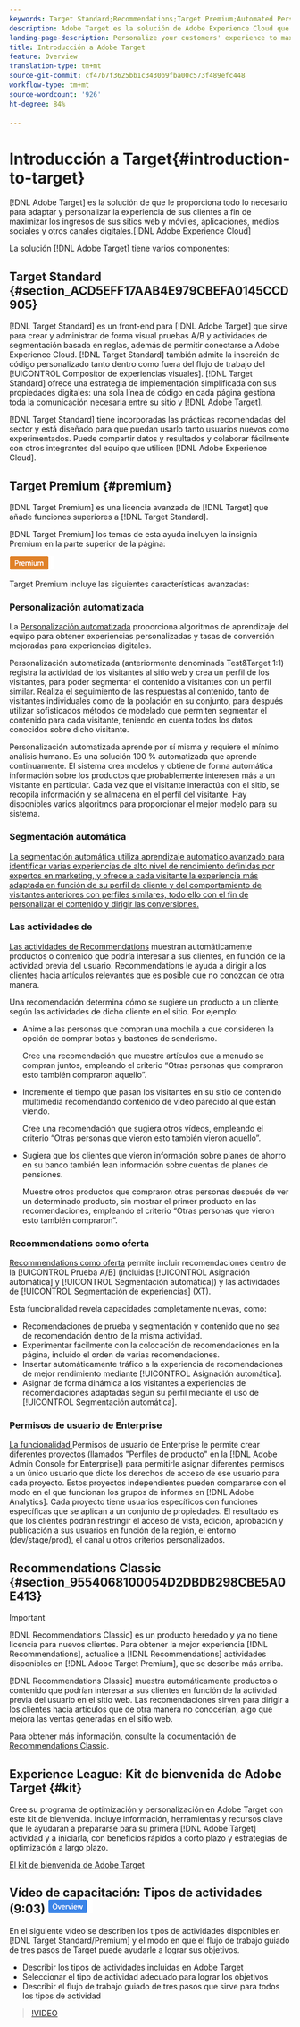 ```yaml
---
keywords: Target Standard;Recommendations;Target Premium;Automated Personalization;auto-target;auto target;permissions;what is adobe target;
description: Adobe Target es la solución de Adobe Experience Cloud que le proporciona todo lo necesario para adaptar y personalizar la experiencia de sus clientes a fin de maximizar los ingresos de sus sitios web y móviles, aplicaciones, medios sociales y otros canales digitales.
landing-page-description: Personalize your customers' experience to maximize revenue on your web and mobile sites, apps, social media, and other digital channels.
title: Introducción a Adobe Target
feature: Overview
translation-type: tm+mt
source-git-commit: cf47b7f3625bb1c3430b9fba00c573f489efc448
workflow-type: tm+mt
source-wordcount: '926'
ht-degree: 84%

---
```



# Introducción a Target{#introduction-to-target}

[!DNL Adobe Target] es la solución de que le proporciona todo lo necesario para adaptar y personalizar la experiencia de sus clientes a fin de maximizar los ingresos de sus sitios web y móviles, aplicaciones, medios sociales y otros canales digitales.[!DNL Adobe Experience Cloud]

La solución [!DNL Adobe Target] tiene varios componentes:

## Target Standard   {#section_ACD5EFF17AAB4E979CBEFA0145CCD905}

[!DNL Target Standard] es un front-end para [!DNL Adobe Target] que sirve para crear y administrar de forma visual pruebas A/B y actividades de segmentación basada en reglas, además de permitir conectarse a Adobe Experience Cloud. [!DNL Target Standard] también admite la inserción de código personalizado tanto dentro como fuera del flujo de trabajo del [!UICONTROL Compositor de experiencias visuales]. [!DNL Target Standard] ofrece una estrategia de implementación simplificada con sus propiedades digitales: una sola línea de código en cada página gestiona toda la comunicación necesaria entre su sitio y [!DNL Adobe Target].

[!DNL Target Standard] tiene incorporadas las prácticas recomendadas del sector y está diseñado para que puedan usarlo tanto usuarios nuevos como experimentados. Puede compartir datos y resultados y colaborar fácilmente con otros integrantes del equipo que utilicen [!DNL Adobe Experience Cloud].

## Target Premium {#premium}

[!DNL Target Premium] es una licencia avanzada de [!DNL Target] que añade funciones superiores a [!DNL Target Standard].

[!DNL Target Premium] los temas de esta ayuda incluyen la insignia Premium en la parte superior de la página:

![Distintivo Premium](/help/assets/premium.png)

Target Premium incluye las siguientes características avanzadas:

### Personalización automatizada

La [Personalización automatizada](/help/c-activities/t-automated-personalization/automated-personalization.md#task_8AAF837796D74CF893CA2F88BA1491C9) proporciona algoritmos de aprendizaje del equipo para obtener experiencias personalizadas y tasas de conversión mejoradas para experiencias digitales.

Personalización automatizada (anteriormente denominada Test&amp;Target 1:1) registra la actividad de los visitantes al sitio web y crea un perfil de los visitantes, para poder segmentar el contenido a visitantes con un perfil similar. Realiza el seguimiento de las respuestas al contenido, tanto de visitantes individuales como de la población en su conjunto, para después utilizar sofisticados métodos de modelado que permiten segmentar el contenido para cada visitante, teniendo en cuenta todos los datos conocidos sobre dicho visitante.

Personalización automatizada aprende por sí misma y requiere el mínimo análisis humano. Es una solución 100 % automatizada que aprende continuamente. El sistema crea modelos y obtiene de forma automática información sobre los productos que probablemente interesen más a un visitante en particular. Cada vez que el visitante interactúa con el sitio, se recopila información y se almacena en el perfil del visitante. Hay disponibles varios algoritmos para proporcionar el mejor modelo para su sistema.

### Segmentación automática

[La segmentación automática utiliza aprendizaje automático avanzado para identificar varias experiencias de alto nivel de rendimiento definidas por expertos en marketing, y ofrece a cada visitante la experiencia más adaptada en función de su perfil de cliente y del comportamiento de visitantes anteriores con perfiles similares, todo ello con el fin de personalizar el contenido y dirigir las conversiones.](/help/c-activities/auto-target/auto-target-to-optimize.md)

### Las actividades de

[Las actividades de Recommendations](/help/c-recommendations/recommendations.md#concept_7556C8A4543942F2A77B13A29339C0C0) muestran automáticamente productos o contenido que podría interesar a sus clientes, en función de la actividad previa del usuario. Recommendations le ayuda a dirigir a los clientes hacia artículos relevantes que es posible que no conozcan de otra manera.

Una recomendación determina cómo se sugiere un producto a un cliente, según las actividades de dicho cliente en el sitio. Por ejemplo:

* Anime a las personas que compran una mochila a que consideren la opción de comprar botas y bastones de senderismo.

   Cree una recomendación que muestre artículos que a menudo se compran juntos, empleando el criterio “Otras personas que compraron esto también compraron aquello”.

* Incremente el tiempo que pasan los visitantes en su sitio de contenido multimedia recomendando contenido de vídeo parecido al que están viendo.

   Cree una recomendación que sugiera otros vídeos, empleando el criterio “Otras personas que vieron esto también vieron aquello”.

* Sugiera que los clientes que vieron información sobre planes de ahorro en su banco también lean información sobre cuentas de planes de pensiones.

   Muestre otros productos que compraron otras personas después de ver un determinado producto, sin mostrar el primer producto en las recomendaciones, empleando el criterio “Otras personas que vieron esto también compraron”.

### Recommendations como oferta

[Recommendations como oferta](/help/c-recommendations/recommendations-as-an-offer.md) permite incluir recomendaciones dentro de la [!UICONTROL Prueba A/B] (incluidas [!UICONTROL Asignación automática] y [!UICONTROL Segmentación automática]) y las actividades de [!UICONTROL Segmentación de experiencias] (XT).

Esta funcionalidad revela capacidades completamente nuevas, como:

* Recomendaciones de prueba y segmentación y contenido que no sea de recomendación dentro de la misma actividad.
* Experimentar fácilmente con la colocación de recomendaciones en la página, incluido el orden de varias recomendaciones.
* Insertar automáticamente tráfico a la experiencia de recomendaciones de mejor rendimiento mediante [!UICONTROL Asignación automática].
* Asignar de forma dinámica a los visitantes a experiencias de recomendaciones adaptadas según su perfil mediante el uso de [!UICONTROL Segmentación automática].

### Permisos de usuario de Enterprise

[La funcionalidad ](/help/administrating-target/c-user-management/property-channel/property-channel.md#concept_E396B16FA2024ADBA27BC056138F9838) Permisos de usuario de Enterprise le permite crear diferentes proyectos (llamados &quot;Perfiles de producto&quot; en la  [!DNL Adobe Admin Console for Enterprise]) para permitirle asignar diferentes permisos a un único usuario que dicte los derechos de acceso de ese usuario para cada proyecto. Estos proyectos independientes pueden compararse con el modo en el que funcionan los grupos de informes en [!DNL Adobe Analytics]. Cada proyecto tiene usuarios específicos con funciones específicas que se aplican a un conjunto de propiedades. El resultado es que los clientes podrán restringir el acceso de vista, edición, aprobación y publicación a sus usuarios en función de la región, el entorno (dev/stage/prod), el canal u otros criterios personalizados.

## Recommendations Classic {#section_9554068100054D2DBDB298CBE5A0E413}

>[!IMPORTANT]
>
>[!DNL Recommendations Classic] es un producto heredado y ya no tiene licencia para nuevos clientes. Para obtener la mejor experiencia [!DNL Recommendations], actualice a [!DNL Recommendations] actividades disponibles en [!DNL Adobe Target Premium], que se describe más arriba.

[!DNL Recommendations Classic] muestra automáticamente productos o contenido que podrían interesar a sus clientes en función de la actividad previa del usuario en el sitio web. Las recomendaciones sirven para dirigir a los clientes hacia artículos que de otra manera no conocerían, algo que mejora las ventas generadas en el sitio web.

Para obtener más información, consulte la [documentación de Recommendations Classic](/help/assets/adobe-recommendations-classic.pdf).

## Experience League: Kit de bienvenida de Adobe Target {#kit}

Cree su programa de optimización y personalización en Adobe Target con este kit de bienvenida. Incluye información, herramientas y recursos clave que le ayudarán a prepararse para su primera [!DNL Adobe Target] actividad y a iniciarla, con beneficios rápidos a corto plazo y estrategias de optimización a largo plazo.

[El kit de bienvenida de Adobe Target](https://expleague.azureedge.net/pdf/Adobe-Target-Welcome-Kit.pdf)

## Vídeo de capacitación: Tipos de actividades (9:03) ![Distintivo de información general](/help/assets/overview.png)

En el siguiente vídeo se describen los tipos de actividades disponibles en [!DNL Target Standard/Premium] y el modo en que el flujo de trabajo guiado de tres pasos de Target puede ayudarle a lograr sus objetivos.

* Describir los tipos de actividades incluidas en Adobe Target
* Seleccionar el tipo de actividad adecuado para lograr los objetivos
* Describir el flujo de trabajo guiado de tres pasos que sirve para todos los tipos de actividad

>[!VIDEO](https://video.tv.adobe.com/v/17386)
